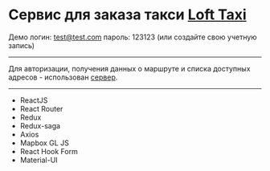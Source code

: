 # Сервис для заказа такси [Loft Taxi](https://loft-taxi-app.herokuapp.com/)

Демо логин: test@test.com пароль: 123123 (или создайте свою учетную запись)
____
Для авторизации, получения данных о маршруте и списка доступных адресов - использован [сервер](https://loft-taxi.glitch.me/).
____

- ReactJS
- React Router
- Redux
- Redux-saga
- Axios
- Mapbox GL JS
- React Hook Form
- Material-UI
